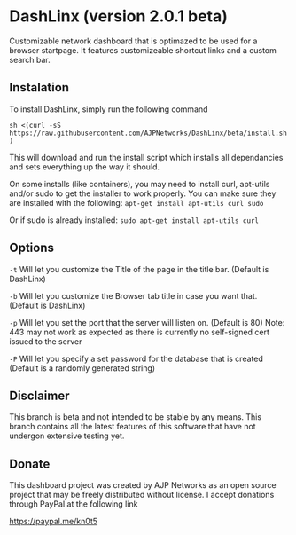 # DashLinx (version 2.0.1 beta)
 Customizable network dashboard that is optimazed to be used for a browser startpage.  It features customizeable shortcut links and a custom search bar.


## Instalation

To install DashLinx, simply run the following command

```sh <(curl -sS https://raw.githubusercontent.com/AJPNetworks/DashLinx/beta/install.sh)```

This will download and run the install script which installs all dependancies and sets everything up the way it should.

On some installs (like containers), you may need to install curl, apt-utils and/or sudo to get the installer to work properly.  You can make sure they are installed with the following:
`apt-get install apt-utils curl sudo`

Or if sudo is already installed:
`sudo apt-get install apt-utils curl`

## Options

`-t` Will let you customize the Title of the page in the title bar. (Default is DashLinx)

`-b` Will let you customize the Browser tab title in case you want that. (Default is DashLinx)

`-p` Will let you set the port that the server will listen on. (Default is 80) Note: 443 may not work as expected as there is currently no self-signed cert issued to the server

`-P` Will let you specify a set password for the database that is created (Default is a randomly generated string)

## Disclaimer

This branch is beta and not intended to be stable by any means.  This branch contains all the latest features of this software that have not undergon extensive testing yet.



## Donate

 This dashboard project was created by AJP Networks as an open source project that may be freely distributed without license.
 I accept donations through PayPal at the following link

 https://paypal.me/kn0t5